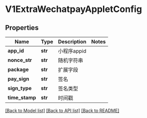 # V1ExtraWechatpayAppletConfig

## Properties
Name | Type | Description | Notes
------------ | ------------- | ------------- | -------------
**app_id** | **str** | 小程序appid | 
**nonce_str** | **str** | 随机字符串 | 
**package** | **str** | 扩展字段 | 
**pay_sign** | **str** | 签名 | 
**sign_type** | **str** | 签名类型 | 
**time_stamp** | **str** | 时间戳 | 

[[Back to Model list]](../README.md#documentation-for-models) [[Back to API list]](../README.md#documentation-for-api-endpoints) [[Back to README]](../README.md)



